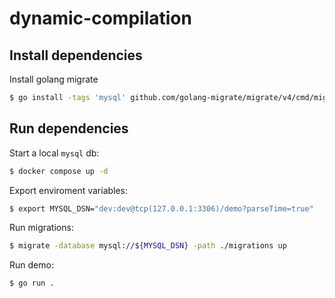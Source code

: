 # dynamic-compilation

## Install dependencies

Install golang migrate

```sh
$ go install -tags 'mysql' github.com/golang-migrate/migrate/v4/cmd/migrate@latest
```

## Run dependencies

Start a local `mysql` db:

```sh
$ docker compose up -d
```

Export enviroment variables:

```sh
$ export MYSQL_DSN="dev:dev@tcp(127.0.0.1:3306)/demo?parseTime=true"
```

Run migrations:

```sh
$ migrate -database mysql://${MYSQL_DSN} -path ./migrations up
```

Run demo:

```sh
$ go run .
```
